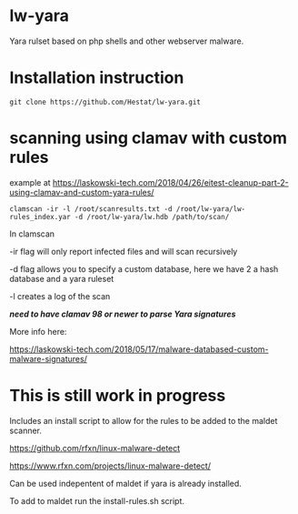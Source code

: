 # lw-yara

Yara rulset based on php shells and other webserver malware. 

# Installation instruction

 ```git clone https://github.com/Hestat/lw-yara.git```

# scanning using clamav with custom rules

example at https://laskowski-tech.com/2018/04/26/eitest-cleanup-part-2-using-clamav-and-custom-yara-rules/


 ```clamscan -ir -l /root/scanresults.txt -d /root/lw-yara/lw-rules_index.yar -d /root/lw-yara/lw.hdb /path/to/scan/```

In clamscan 

-ir flag will only report infected files and will scan recursively

-d flag allows you to specify a custom database, here we have 2 a hash database and a yara ruleset

-l creates a log of the scan

***need to have clamav 98 or newer to parse Yara signatures***

More info here:

https://laskowski-tech.com/2018/05/17/malware-databased-custom-malware-signatures/




# This is still work in progress

Includes an install script to allow for the rules to be added to the maldet scanner.

https://github.com/rfxn/linux-malware-detect

https://www.rfxn.com/projects/linux-malware-detect/

Can be used indepentent of maldet if yara is already installed.

To add to maldet run the install-rules.sh script.
